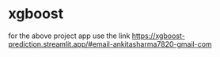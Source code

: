 # xgboost
for the above project app use the link
https://xgboost-prediction.streamlit.app/#email-ankitasharma7820-gmail-com
